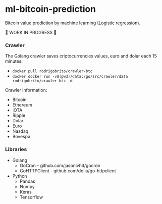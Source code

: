 # ml-bitcoin-prediction
Bitcoin value prediction by machine learning (Logistic regression).

:construction: WORK IN PROGRESS :construction:

### Crawler
The Golang crawler saves criptocurrencies values, euro and dolar each 15 minutes:
- `docker pull rodrigobrito/crawler-btc`
- `docker docker run -v$(pwd)/data:/go/src/crawler/data rodrigobrito/crawler-btc -d`

Crawler information:
- Bitcoin
- Ethereum
- IOTA
- Ripple
- Dolar
- Euro
- Nasdaq
- Bovespa

### Libraries
- Golang
  - GoCron - github.com/jasonlvhit/gocron
  - GoHTTPClient - github.com/ddliu/go-httpclient
- Python
  - Pandas
  - Numpy
  - Keras
  - Tensorflow
